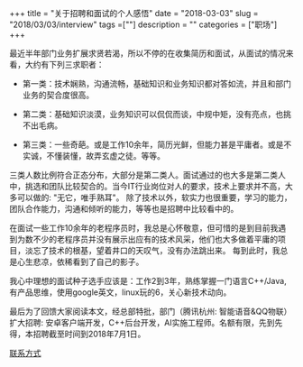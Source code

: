 +++
title = "关于招聘和面试的个人感悟"
date = "2018-03-03"
slug = "2018/03/03/interview"
tags =[""]
description = ""
categories = ["职场"]
+++

最近半年部门业务扩展求贤若渴，所以不停的在收集简历和面试，从面试的情况来看，大约有下列三求职者：

* 第一类：技术娴熟，沟通流畅，基础知识和业务知识都对答如流，并且和部门业务的契合度很高。

* 第二类：基础知识淡漠，业务知识可以侃侃而谈，中规中矩，没有亮点，也挑不出毛病。

* 第三类：一些奇葩。或是工作10余年，简历光鲜，但能力甚是平庸者。或是不实诚，不懂装懂，故弄玄虚之徒。等等。

三类人数比例符合正态分布，大部分是第二类人。面试通过的也大多是第二类人中，挑选和团队比较契合的。当今IT行业岗位对人的要求，技术上要求并不高，大多可以做的: "无它，唯手熟耳"。
除了技术以外，软实力也很重要，学习的能力，团队合作能力，沟通和倾听的能力，等等也是招聘中比较看中的。

在面试一些工作10余年的老程序员时，我总是心怀敬意，但可惜的是到目前我遇到为数不少的老程序员并没有展示出应有的技术风采，他们也大多做着平庸的项目，淡忘了技术的根基，望着井口的天叹气，没有办法跳出来。
每到此时，我总是心生悲凉，依稀看到了自己的影子。

我心中理想的面试种子选手应该是：工作2到3年，熟练掌握一门语言C++/Java, 有产品思维，使用google英文，linux玩的6，关心新技术动向。

最后为了回馈大家阅读本文，经总部特批，部门（腾讯杭州: 智能语音&QQ物联）扩大招聘: 安卓客户端开发，C++后台开发，AI实施工程师。名额有限，先到先得，本招聘截至时间到2018年7月1日。

[联系方式](/about)


